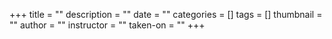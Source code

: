 +++
title = ""
description = ""
date = ""
categories = []
tags = []
thumbnail = ""
author = ""
instructor = ""
taken-on = ""
+++
